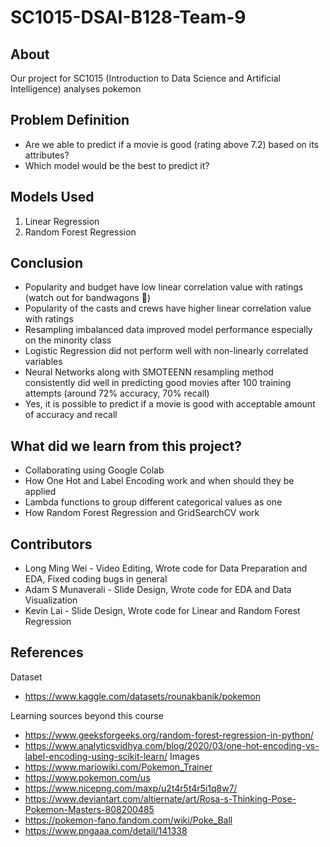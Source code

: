 # SC1015-DSAI-B128-Team-9

## About

Our project for SC1015 (Introduction to Data Science and Artificial Intelligence) analyses pokemon 

## Problem Definition

- Are we able to predict if a movie is good (rating above 7.2) based on its attributes?
- Which model would be the best to predict it?

## Models Used

1. Linear Regression
2. Random Forest Regression

## Conclusion

- Popularity and budget have low linear correlation value with ratings (watch out for bandwagons 🤣)
- Popularity of the casts and crews have higher linear correlation value with ratings
- Resampling imbalanced data improved model performance especially on the minority class
- Logistic Regression did not perform well with non-linearly correlated variables
- Neural Networks along with SMOTEENN resampling method consistently did well in predicting good movies after 100 training attempts (around 72% accuracy, 70% recall)
- Yes, it is possible to predict if a movie is good with acceptable amount of accuracy and recall

## What did we learn from this project?

- Collaborating using Google Colab
- How One Hot and Label Encoding work and when should they be applied
- Lambda functions to group different categorical values as one
- How Random Forest Regression and GridSearchCV work

## Contributors

- Long Ming Wei - Video Editing, Wrote code for Data Preparation and EDA, Fixed coding bugs in general
- Adam S Munaverali - Slide Design, Wrote code for EDA and Data Visualization
- Kevin Lai - Slide Design, Wrote code for Linear and Random Forest Regression

## References
Dataset
- <https://www.kaggle.com/datasets/rounakbanik/pokemon>

Learning sources beyond this course
- <https://www.geeksforgeeks.org/random-forest-regression-in-python/>
- <https://www.analyticsvidhya.com/blog/2020/03/one-hot-encoding-vs-label-encoding-using-scikit-learn/>
Images
- <https://www.mariowiki.com/Pokemon_Trainer>
- <https://www.pokemon.com/us>
- <https://www.nicepng.com/maxp/u2t4r5t4r5i1q8w7/>
- <https://www.deviantart.com/altiernate/art/Rosa-s-Thinking-Pose-Pokemon-Masters-808200485>
- <https://pokemon-fano.fandom.com/wiki/Poke_Ball>
- <https://www.pngaaa.com/detail/141338>

